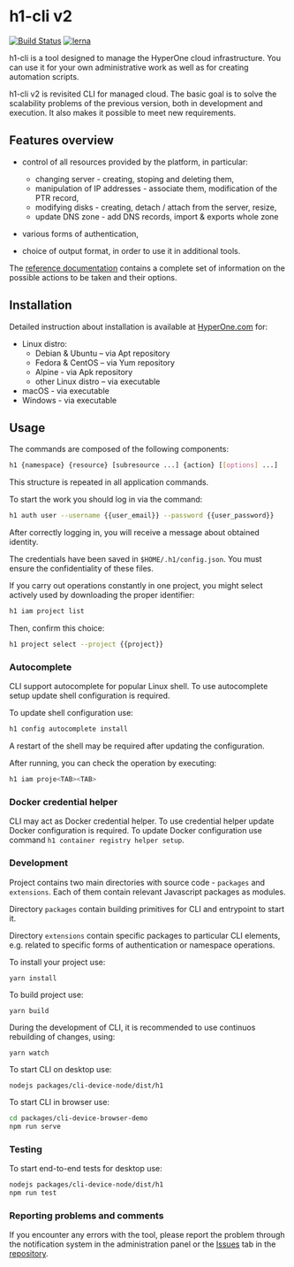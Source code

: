 # h1-cli v2

[![Build Status](https://travis-ci.org/hyperonecom/h1-cli.svg?branch=master)](https://travis-ci.org/hyperonecom/h1-cli)
[![lerna](https://img.shields.io/badge/maintained%20with-lerna-cc00ff.svg)](https://lerna.js.org/)

h1-cli is a tool designed to manage the HyperOne cloud infrastructure. You can use it for your own administrative work as well as for creating automation scripts.

h1-cli v2 is revisited CLI for managed cloud. The basic goal is to solve the scalability problems of the previous version, both in development and execution. It also makes it possible to meet new requirements.

## Features overview

* control of all resources provided by the platform, in particular:

  * changing server - creating, stoping and deleting them,
  * manipulation of IP addresses - associate them, modification of the PTR record,
  * modifying disks - creating, detach / attach from the server, resize,
  * update DNS zone - add DNS records, import & exports whole zone

* various forms of authentication,
* choice of output format, in order to use it in additional tools.

The [reference documentation] contains a complete set of information on the possible actions to be taken and their options.

## Installation

Detailed instruction about installation is available at [HyperOne.com](https://www.hyperone.com/tools/cli/guides/installation.html) for:

* Linux distro:
  * Debian & Ubuntu – via Apt repository
  * Fedora & CentOS – via Yum repository
  * Alpine - via Apk repository
  * other Linux distro – via executable
* macOS - via executable
* Windows - via executable

## Usage

The commands are composed of the following components:

```bash
h1 {namespace} {resource} [subresource ...] {action} [[options] ...]
```

This structure is repeated in all application commands.

To start the work you should log in via the command:

```bash
h1 auth user --username {{user_email}} --password {{user_password}}
```

After correctly logging in, you will receive a message about obtained identity.

The credentials have been saved in ``$HOME/.h1/config.json``. You must ensure the confidentiality of these files.

If you carry out operations constantly in one project, you might select actively used by downloading the proper identifier:

```bash
h1 iam project list
```

Then, confirm this choice:

```bash
h1 project select --project {{project}}
```

### Autocomplete

CLI support autocomplete for popular Linux shell. To use autocomplete setup update shell configuration is required.

To update shell configuration use:

```bash
h1 config autocomplete install
```

A restart of the shell may be required after updating the configuration.

After running, you can check the operation by executing:

```bash
h1 iam proje<TAB><TAB>
```

### Docker credential helper

CLI may act as Docker credential helper. To use credential helper update Docker configuration is required.
To update Docker configuration use command `h1 container registry helper setup`.

### Development

Project contains two main directories with source code - `packages` and `extensions`. Each of them contain relevant Javascript packages as modules.

Directory `packages` contain building primitives for CLI and entrypoint to start it.

Directory `extensions` contain specific packages to particular CLI elements, e.g. related to specific forms of authentication or namespace operations.

To install your project use:

```
yarn install
```

To build project use:

```
yarn build
```

During the development of CLI, it is recommended to use continuos rebuilding of changes, using:

```
yarn watch
```

To start CLI on desktop use:

```bash
nodejs packages/cli-device-node/dist/h1
```

To start CLI in browser use:

```bash
cd packages/cli-device-browser-demo
npm run serve
```

### Testing

To start end-to-end tests for desktop use:

```bash
nodejs packages/cli-device-node/dist/h1
npm run test
```

### Reporting problems and comments

If you encounter any errors with the tool, please report the problem through the notification system in the administration panel or the [Issues] tab in the [repository].

[Releases]: https://github.com/hyperonecom/h1-cli/releases/latest
[repository]: https://github.com/hyperonecom/h1-cli
[Issues]: https://github.com/hyperonecom/h1-cli/issues
[reference documentation]: docs/index.md
